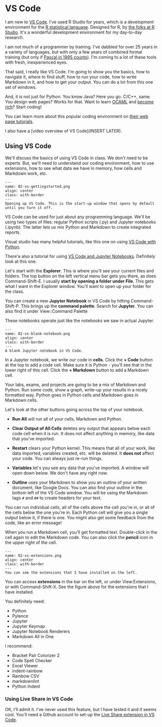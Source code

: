 # VS Code

I am new to [VS Code](https://code.visualstudio.com). I've used R Studio for years, which is a development environment for the [R statistical language](https://www.r-project.org). Designed for R, by [the folks at R Studio](https://www.rstudio.com). It's a wonderful development environment for my day-to-day research.

I am not much of a programmer by training. I've dabbled for over 25 years in a variety of languages, but with only a few years of combined formal training (but only if [Pascal in 1995 counts](https://en.wikipedia.org/wiki/Pascal_(programming_language))). I'm coming to a lot of these tools with fresh, inexperienced eyes.

That said, I really like VS Code. I'm going to show you the basics, how to navigate it, where to find stuff, how to run your code, how to write Markdown in it, and how to get your output. You can do a lot from this one set of windows.

And, it is not just for Python. You know Java? Here you go. C/C++, same. You design web pages? Works for that. Want to learn [OCAML](https://ocaml.org) and [become rich](https://blog.janestreet.com)? Start coding!

You can learn more about this popular coding environment on [their web page tutorials](https://code.visualstudio.com/learn).

I also have a [video overview of VS Code](INSERT LATER).

## Using VS Code

We'll discuss the basics of using VS Code in class. We don't need to be experts. But, we'll need to understand our coding environment, how to use extensions, how to see what data we have in memory, how cells and Markdown work, etc.

```{figure} ../images/02-vs-gettingstarted.png
---
name: 02-vs-gettingstarted.png
align: center
class: with-border
---
Opening up VS Code. This is the start-up window that opens by default until you turn it off.
```

VS Code can be used for just about any programming language. We'll be using two types of files: regular Python scripts (.py) and Jupyter notebooks (.ipynb). The latter lets us mix Python and Markdown to create integrated reports.

Visual studio has many helpful tutorials, like this one on using [VS Code with Python](https://code.visualstudio.com/docs/languages/python). 

There'a also a tutorial for using [VS Code and Jupyter Notebooks](https://code.visualstudio.com/docs/datascience/jupyter-notebooks). Definitely look at this one.

Let's start with the **Explorer**. This is where you'll see your current files and folders. The top button on the left vertical menu bar gets you there, as does Command-Shift-E. I usually **start by opening a folder under File**. This gets what I want in the Explorer window. You'll want to open up your folder for the class.

You can create a new **Jupyter Notebook** in VS Code by hitting Command-Shift-P. This brings up the **command palette**. Search for **Jupyter**. You can also find it under View::Command Palette

These notebooks operate just like the notebooks we saw in actual Jupyter.

```{figure} ../images/02-vs-blank-notebook.png
---
name: 02-vs-blank-notebook.png
align: center
class: with-border
---
A blank Jupyter notebook in VS Code.
```

In a Jupyter notebook, we write our code in **cells**. Click the **+ Code** button at the top to add a code cell. Make sure it is Python - you'll see that in the lower right of this cell. Click the **+ Markdown** button to add a Markdown cell. 

Your labs, exams, and projects are going to be a mix of Markdown and Python. Run some code, show a graph, write-up your results in a nicely formatted way. Python goes in Python cells and Markdown goes in Markdown cells.

Let's look at the other buttons going across the top of your notebook. 

- **Run All** will run all of your cells, Markdown and Python.

- **Clear Output of All Cells** deletes any output that appears below each code cell when it is run. It does not affect anything in memory, like data that you've imported.

- **Restart** clears your Python kernel. This means that all of your work, like data imported, variables created, etc. will be deleted. It **does not** affect your code. You can always just re-run things.

- **Variables** let's you see any data that you've imported. A window will open down below. We don't have any right now. 

- **Outline** uses your Markdown to show you an outline of your written document, like Google Docs. You can also find your outline in the bottom left of the VS Code window. You will be using the Markdown tags `#` and `##` to create headers for your text.

You can run individual cells, all of the cells above the cell you're in, or all of the cells below the one you're in. Each Python cell will give you a single output below it, if there is one. You might also get some feedback from the code, like an error message!

When you run a Markdown cell, you'll get formatted text. Double-click in the cell again to edit the Markdown code. You can also click the **pencil** icon in the upper right of the cell. 


```{figure} ../images/02-vs-extensions.png
---
name: 02-vs-extensions.png
align: center
class: with-border
---
You can see the extensions that I have installed on the left.
```

You can access **extensions** in the bar on the left, or under View:Extensions, or with Command-Shift-X. See the figure above for the extensions that I have installed. 

You definitely need:
- Python
- Pylance
- Jupyter
- Jupyter Keymap
- Jupyter Notebook Renderers
- Markdown All in One

I recommend: 
- Bracket Pair Colorizer 2
- Code Spell Checker
- Excel Viewer
- indent-rainbow
- Rainbow CSV
- markdownlint
- Python Indent



### Using Live Share in VS Code

OK, I'll admit it. I've never used this feature, but I have tested it and it seems cool. You'll need a Github account to set-up the [Live Share extension in VS Code](https://code.visualstudio.com/learn/collaboration/live-share).
